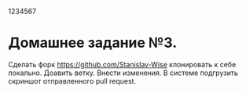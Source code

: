 ﻿1234567

# Домашнее задание №3.

Сделать форк https://github.com/Stanislav-Wise клонировать к себе локально. Доавить ветку. Внести изменения.
В системе подгрузить скриншот отправленного pull request.